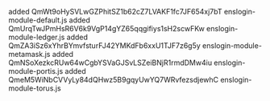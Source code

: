 added QmWt9oHySVLwGZPhitSZ1b62cZ7LVAKF1fc7JF654xj7bT enslogin-module-default.js
added QmUrqTwJPmHsR6V6k9VgP14gYZ65qqgifiys1sH2scwFKw enslogin-module-ledger.js
added QmZA3iSz6xYhrBYmvfsturFJ42YMKdFb6xxU1TJF7z6g5y enslogin-module-metamask.js
added QmNSoXezkcRUw64wCgbYSVaGJSvLSZeiBNjR1rmdDMw4iu enslogin-module-portis.js
added QmeM5WiNbCVVyLy84dQHwz5B9gqyUwYQ7WRvfezsdjewhC enslogin-module-torus.js


